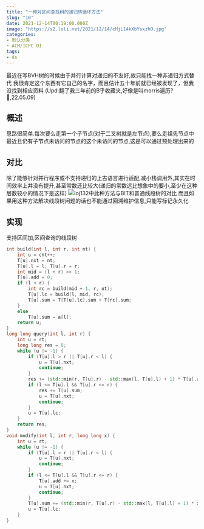 ```yaml
---
title: "一种对区间查找树的递归转循环方法"
slug: "10"
date: 2021-12-14T00:19:00.000Z
image: "https://s2.loli.net/2021/12/14/cHjL14kXbYsxzhO.jpg"
categories:
- 默认分类
- ACM/ICPC OI
tags:
- ds
---
```


最近在写BVH树的时候由于并行计算对递归的不友好,故只能找一种非递归方式替代
我很肯定这个东西有它自己的名字，而且估计五十年前就已经被发现了，但我没找到相应资料
(Upd:翻了我三年前的B乎收藏夹,好像是叫morris遍历?🤔,22.05.09)
## 概述
思路很简单.每次要么走第一个子节点(对于二叉树就是左节点),要么走祖先节点中最近且仍有子节点未访问的节点的这个未访问的节点,这是可以通过预处理出来的
## 对比
除了能够针对并行程序或不支持递归的上古语言进行适配,减小栈调用外,其实在时间效率上并没有提升,甚至常数还比较大(递归的常数远比想象中的要小,至少在这种层数较小的情况下是这样)
![loj132中此种方法与BIT和普通线段树的对比][1]
而且如果用这种方法解决线段树问题的话也不能通过回溯维护信息,只能写标记永久化
## 实现
支持区间加,区间查询的线段树
```cpp
int build(int l, int r, int nt) {
    int u = cnt++;
    T[u].nxt = nt;
    T[u].l = l; T[u].r = r;
    int mid = (l + r) >> 1;
    T[u].add = 0;
    if (l < r) {
        int rc = build(mid + 1, r, nt);
        T[u].lc = build(l, mid, rc);
        T[u].sum = T[T[u].lc].sum + T[rc].sum;
    }
    else
        T[u].sum = a[l];
    return u;
}
long long query(int l, int r) {
    int u = rt;
    long long res = 0;
    while (u != -1) {
        if (T[u].l > r || T[u].r < l) {
            u = T[u].nxt;
            continue;
        }
        res += (std::min(r, T[u].r) - std::max(l, T[u].l) + 1) * T[u].add;
        if (l <= T[u].l && T[u].r <= r) {
            res += T[u].sum;
            u = T[u].nxt;
            continue;
        }
        u = T[u].lc;
    }
    return res;
}
void modify(int l, int r, long long x) {
    int u = rt;
    while (u != -1) {
        if (T[u].l > r || T[u].r < l) {
            u = T[u].nxt;
            continue;
        }
        if (l <= T[u].l && T[u].r <= r) {
            T[u].add += x;
            u = T[u].nxt;
            continue;
        }
        T[u].sum += (std::min(r, T[u].r) - std::max(l, T[u].l) + 1) * x;
        u = T[u].lc;
    }
}
```


  [1]: https://s2.loli.net/2021/12/14/8ZDVY46sHgiJ2Ac.png

